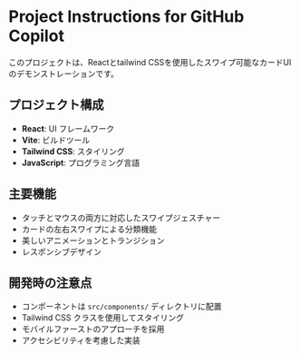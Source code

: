 <!-- Use this file to provide workspace-specific custom instructions to Copilot. For more details, visit https://code.visualstudio.com/docs/copilot/copilot-customization#_use-a-githubcopilotinstructionsmd-file -->

# Project Instructions for GitHub Copilot

このプロジェクトは、Reactとtailwind CSSを使用したスワイプ可能なカードUIのデモンストレーションです。

## プロジェクト構成
- **React**: UI フレームワーク
- **Vite**: ビルドツール
- **Tailwind CSS**: スタイリング
- **JavaScript**: プログラミング言語

## 主要機能
- タッチとマウスの両方に対応したスワイプジェスチャー
- カードの左右スワイプによる分類機能
- 美しいアニメーションとトランジション
- レスポンシブデザイン

## 開発時の注意点
- コンポーネントは `src/components/` ディレクトリに配置
- Tailwind CSS クラスを使用してスタイリング
- モバイルファーストのアプローチを採用
- アクセシビリティを考慮した実装

